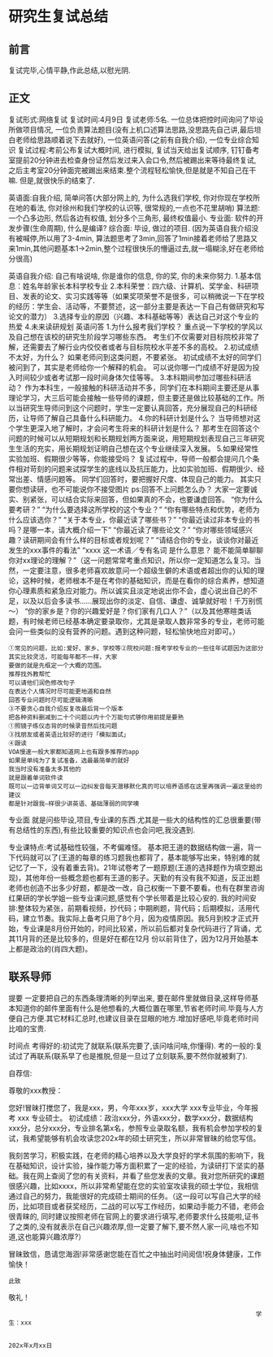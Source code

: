 # 研究生复试总结

## 前言

复试完毕,心情平静,作此总结,以慰光阴.

## 正文

复试形式:网络复试
复试时间:4月9日
复试老师:5名. 一位总体把控时间询问了毕设 所做项目情况, 一位负责算法题目(没有上机口述算法思路,没思路先自己讲,最后坦白老师给思路顺着说下去就好), 一位英语问答(之前有自我介绍), 一位专业综合知识
复试过程:考前公布复试大概时间, 进行模拟, 复试当天给出复试顺序, 钉钉备考室提前20分钟进去检查身份证然后发过来入会口令,然后被踢出来等待最终复试, 之后主考室20分钟面完被踢出来结束.整个流程轻松愉快,但是就是不知自己在干嘛. 但是,就很快乐的结束了.

英语面:自我介绍, 简单问答(大部分网上的, 为什么选我们学校, 你对你现在学校所在地的看法, 你对徐州和我们学校的认识等, 很常规的,一点也不花里胡哨)
算法题: 一个凸多边形, 然后各边有权值, 划分多个三角形, 最终权值最小.
专业面: 软件的开发步骤(生命周期), 什么是编译?
综合面: 毕设, 做过的项目.
(因为英语自我介绍没有被喊停,所以用了3-4min, 算法题思考了3min,回答了1min接着老师给了思路又来1min,其他问题基本1->2min,整个过程很快乐的懵逼过去,就一塌糊涂,好在老师给分很高)

英语自我介绍:
    自己有啥说啥, 你是谁你的信息, 你的奖, 你的未来你努力.
    1.基本信息：姓名年龄家长本科学校专业
    2.本科荣誉：四六级、计算机、奖学金、科研项目、发表的论文、实习实践等等（如果奖项荣誉不是很多，可以稍微说一下在学校的经历：学生会、活动等，不要赘述，这一部分主要是表达一下自己有做研究和写论文的潜力）
    3.选择专业的原因（兴趣、本科基础等等）表达自己对这个专业的热爱
    4.未来读研规划
英语问答
    1.为什么报考我们学校？
    重点说一下学校的学风以及自己想在该校的研究生阶段学习哪些东西。
    考生们不仅需要对目标院校非常了解，还需要去了解行业内佼佼者或者与目标院校水平差不多的高校。
    2.初试成绩不太好，为什么？
    如果老师问到这类问题，不要紧张。
    初试成绩不太好的同学们被问到了，其实是老师给你一个解释的机会。
    可以说你哪一门成绩不好是因为投入时间较少或者考试那一段时间身体欠佳等等。
    3.本科期间参加过哪些科研活动？
    作为本科生，一般接触的科研活动并不多，同学们在本科期间主要还是从事理论学习，大三后可能会接触一些导师的课题，但主要还是做比较基础的工作。所以当研究生导师问到这个问题时，学生一定要认真回答，充分展现自己的科研经历，让导师了解自己具备什么科研能力。
    4.你的科研计划是什么？
    当导师想对这个学生更深入地了解时，才会问考生将来的科研计划是什么？
    那考生在回答这个问题的时候可以从短期规划和长期规划两方面来说，用短期规划表现自己三年研究生生活的充实，用长期规划证明自己想在这个专业继续深入发展。
    5.如果经常性实验加班、假期很少等等，你能接受吗？
    复试过程中，导师一般都会提问几个条件相对苛刻的问题来试探学生的底线以及抗压能力，比如实验加班、假期很少、经常出差、情感问题等。
    同学们回答时，要把握好尺度、体现自己的能力。
    其实只要你想读研，也不可能说你不接受图片
    ps:回答不上问题怎么办？
    大家一定要诚实、别紧张，可以结合实际来回答，但如果真的不会，也要谦虚回答。
    “你为什么要考研？”
    “为什么要选择这所学校的这个专业？”
    “你有哪些特点和优势，老师为什么应该选你？”
    “关于本专业，你最近读了哪些书？”
    “你最近读过非本专业的书吗？是哪一本，请大概介绍一下”
    “你最近读了哪些论文？”
    “你对哪些领域感兴趣？读研期间会有什么样的目标或者规划呢？”
    “请结合你的专业，谈谈你对最近发生的xxx事件的看法”
    “xxxx 这一术语／专有名词 是什么意思？ 能不能简单聊聊你对xx理论的理解？”（这一问题常常考重点知识，所以你一定知道怎么复习。当然，一定要注意，很多老师喜欢故意问一个超级生僻的术语或者超出你的认知的理论，这种时候，老师根本不是在考你的基础知识，而是在看你的综合素养，想知道你心理素质和紧急应对能力。所以诚实且淡定地说出你不会，虚心说出自己的不足，以及以后会多读书......展现出你的淡定、自信、谦虚、诚挚就好啦！千万别慌～）
    “你的家乡是？你的兴趣爱好是？你们家有几口人？”（以及其他寒暄类话题，有时候老师已经基本确定要录取你，尤其是录取人数非常多的专业，老师可能会问一些类似的没有营养的问题。遇到这种问题，轻松愉快地应对即可。）

    ①常见的问题，比如:爱好、家乡、学校等②院校问题:报考学校专业的一些往年试题因为这部分其实比较灵活，可能每年都不一样，大家
    要做的就是先框定一个大概的范围。
    推荐找外教帮忙
    可以请他们润色修改句子
    在表达个人情况时尽可能更地道和自然
    回答专业问题时尽可能逻辑清晰
    ③不要贪心自我介绍反复改最后背一个版本
    把各种资料删减到二十个问题以内十个万能句式够你用前提是要熟
    ①照镜子练仪态背的时候录音然后找问题
    ③找朋友或者英语比较好的进行「模拟面试」
    ④跟读
    VOA慢速一般大家都知道网上也有跟多推荐的app
    如果是单纯为了复试准备，选最最简单的就好
    我当时没有准备太多其他的
    就是跟着单词软件读
    既可以一边背单词又可以一边纠发音每天潜移默化真的可以培养语感在这里再强调一遍这里给的建议
    都是针对跟我―样很少讲英语、基础薄弱的同学噢

专业面
    就是问些毕设,项目,专业课的东西.尤其是一些大的结构性的汇总很重要(带有总结性的东西),有些比较重要的知识点也会问吧,我没遇到.

专业课特点:考试基础性较强，不考偏难怪。
基本把王道的数据结构做一遍，背一下代码就可以了(王道的每章的练习题我也都背了，基本能够写出来，特别难的就记忆了一下，没有着重去背)。21年试卷考了一题原题(王道的选择题作为填空题出现)，其他年份一些概念题也都有王道的影子。天勤的有没有我不知道，反正出题老师也创造不出多少好题，都是改一改，自己权衡一下要不要看。也有在群里咨询红果研的学长学姐一些专业课问题,感觉有个学长带着是比较心安的.
我的时间安排:整体较为紧张，前期看视频，抄代码；中期刷题，背代码；后期模拟，活用代码，建立节奏。我实际上备考只用了8个月，因为疫情原因。我5月到校才正式开始，专业课是8月份开始的，时间比较紧，所以前后都对复杂代码进行了背诵，尤其11月背的还是比较多的，但是好在都在12月
份以前背住了，因为12月开始基本上都是政治的(肖四大题)。

## 联系导师

提要
    一定要把自己的东西条理清晰的列举出来, 要在邮件里就做目录,这样导师基本知道你的邮件里面有什么是他想看的,大概位置在哪里,节省老师时间.毕竟与人方便自己方便.其它材料汇总时,也建议目录在显眼的地方.增加好感吧,毕竟老师时间比咱的宝贵.

时间点
    考得好的:初试完了就联系(联系完要了,该问啥问啥,你懂得).
    考的一般的:复试过了再联系(联系早了也是推脱,但是一旦过了立刻联系,要不然你就被剩了).

自荐信:

尊敬的xxx教授：

您好!冒昧打搅您了，我是xxx，男，今年xxx岁，xxx大学 xxx专业毕业，今年报考 xxx 专业硕士。
初试成绩：政治xxx分，外语xxx分，数学xxx分，数据结构xxx分，总分xxx分，专业排名第x名，参照专业录取名额，我有机会参加学校的复试，我希望能够有机会攻读您202x年的硕士研究生，所以非常冒昧的给您写信。

我刻苦学习，积极实践，在老师的精心培养以及大学良好的学术氛围的影响下，我在基础知识，设计实验，操作能力等方面积累了一定的经验，为读研打下坚实的基础。我在网上查阅了您的有关资料，并看了些您发表的文章。我对您所研究的课题很感兴趣，比如xxxx，所以非常希望能在您的实验室攻读我的硕士学位，我相信通过自己的努力，我能很好的完成硕士期间的任务。（这一段可以写自己大学的经历，比如项目或者获奖经历，二战的可以写工作经历，如果动手能力不错，老师会很青睐的, 同时建议按照老师在官网上的要求进行填写,老师要求什么技能啦,证书了之类的,没有就表示在自己兴趣浓厚,但一定要了解下,要不然人家一问,啥也不知道,这也能算兴趣浓厚?）

冒昧致信，恳请您海涵!非常感谢您能在百忙之中抽出时间阅信!祝身体健康，工作愉快！

    此致
敬礼！

                                                                        学生：xxx

                                                                        202x年x月xx日

